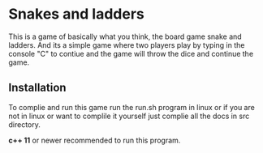 # **Snakes and ladders**

This is a game of basically what you think, the board game snake and ladders.
And its a simple game where two players play by typing in the console "C" to contiue and the game will throw the dice and continue the game.

## **Installation**

To complie and run this game run the run.sh program in linux or if you are not in linux or want to complile it yourself just complie all the docs in src directory.

**c++ 11** or newer recommended to run this program.
